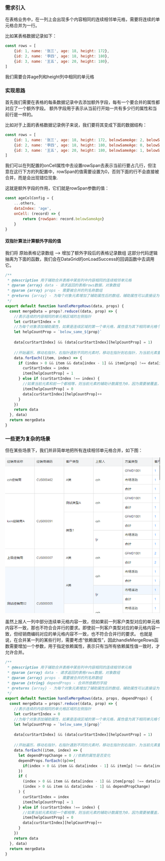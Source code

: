 
### 需求引入
在表格业务中，在一列上会出现多个内容相同的连续相邻单元格，需要将连续的单元格合并为一行。

比如某表格数据记录如下：
```js
const rows = [
    {id: 1, name: '张三', age: 18, height: 172},
    {id: 2, name: '李四', age: 18, height: 180},
    {id: 3, name: '王五', age: 20, height: 180},
]
```
我们需要合并age列和height列中相同的单元格
### 实现思路
首先我们需要在表格的每条数据记录中去添加额外字段，每有一个要合并的属性都对应了一个额外字段。
额外字段用于表示从当前行开始一共有多少行的属性和当前行是一样的。

比如对于上面的表格数据记录例子来说，我们要将其变成下面的数据结构：
```js
const rows = [
    {id: 1, name: '张三', age: 18, height: 172, belowSameAge: 2, belowSameHeight: 1},
    {id: 2, name: '李四', age: 18, height: 180, belowSameAge: 0, belowSameHeight: 2},
    {id: 3, name: '王五', age: 20, height: 180, belowSameAge: 1, belowSameHeight: 0},
]
```

我们可以在列配置的onCell属性中去设置rowSpan去表示当前行要占几行，但注意在这行下方的列配置中，rowSpan的值需要设置为0，否则下面的行不会直接被合并，而是会出现错位现象.

这就是额外字段的作用，它们就是rowSpan参数的值：
```js
const ageColConfig = {
    ...others,
    dataIndex: 'age',
    onCell: (record) => {
        return {rowSpan: record.belowSameAge}
    }
}
```
#### 双指针算法计算额外字段的值
我们将 原始表格记录数组 --> 增加了额外字段后的表格记录数组 这部分代码逻辑抽离为下面的函数，我们会在DataGrid的onLoadSuccess的回调函数中去调用它。
``` js
/**
 * @description 用于辅助合并表格中某些列中内容相同的连续相邻单元格
 * @param {array} data - 请求返回的表格rows数据，对象数组
 * @param {array} props - 需要被合并的列名称数组
 * @returns {array} - 为每个对象元素增加了辅助属性后的数组，辅助属性可以直接设为rowSpan
 */
export default function handleMergeRows(data, props) {
  const mergeData = props?.reduce((data, prop) => {
    //表示连续的内容相同的单元格区域的左侧指针
    let curStartIndex = 0
    //为每个对象添加辅助属性，如果是连续区域的第一个单元格，属性值为其下相同单元格个数，赋给rowSpan参数
    let helpCountProp = `below_same_${prop}`

    data[curStartIndex] && (data[curStartIndex][helpCountProp] = 1)

    //开始遍历，移动右指针，右指针遇到不同的元素时，移动左指针到右指针，为当前元素重新开始计数了
    data.forEach((item, index) => {
      if (index > 0 && item && data[index - 1] && item[prop] !== data[index - 1][prop]) {
        curStartIndex = index
        item[helpCountProp] = 1
      } else if (curStartIndex !== index) {
        //如果当前元素和前一个都相等，则当前元素的辅助计数属性为0，因为需要被覆盖，而左指针位置元素的辅助属性计数+1
        item[helpCountProp] = 0
        data[curStartIndex][helpCountProp]++
      }
    })
    return data
  }, data)
  return mergeData
}

```
### 一些更为复杂的场景
但在某些场景下，我们并非简单地把所有连续相邻单元格合并，如下图：


![](./imgs/rowMerge.png)


虽然上报人一列中部分连续单元格内容一致，但如果前一列客户类型对应的单元格内容不一致，那也不符合合并行的要求。即使前一列客户类型对应的单元格内容一致，但经销商编码对应的单元格内容不一致，也不符合合并行的要求。
也就是说，在合并某一列的某些行时，需要考虑“依赖属性”，因此handleMergeRows函数需要增加一个参数，用于指定依赖属性，表示只有当所有依赖属性值一致时，才允许合并。

```js
/**
 * @description 用于辅助合并表格中某些列中内容相同的连续相邻单元格
 * @param {array} data - 请求返回的表格rows数据，对象数组
 * @param {array} props - 需要被合并的列名称数组
 * @param {string} dependProps - 合并所依赖的字段
 * @returns {array} - 为每个对象元素增加了辅助属性后的数组，辅助属性可以直接设为rowSpan
 */
export default function handleMergeRows(data, props, dependProps) {
  const mergeData = props?.reduce((data, prop) => {
    //表示连续的内容相同的单元格区域的左侧指针
    let curStartIndex = 0
    //为每个对象添加辅助属性，如果是连续区域的第一个单元格，属性值为其下相同单元格个数，赋给rowSpan参数
    let helpCountProp = `below_same_${prop}`

    data[curStartIndex] && (data[curStartIndex][helpCountProp] = 1)

    //开始遍历，移动右指针，右指针遇到不同的元素时，移动左指针到右指针，为当前元素重新开始计数了
    data.forEach((item, index) => {
      let dependPropChange = 0 //依赖的属性是否变化
      dependProps.forEach((p)=>{
        if(index > 0 && item && data[index - 1] && item[p] !== data[index - 1][p]) dependPropChange = 1
      })
      if (
        (index > 0 && item && data[index - 1] && item[prop] !== data[index - 1][prop]) ||
        (index > 0 && item && data[index - 1] && dependPropChange)
      ) {
        curStartIndex = index
        item[helpCountProp] = 1
      } else if (curStartIndex !== index) {
        //如果当前元素和前一个都相等，则当前元素的辅助计数属性为0，因为需要被覆盖，而左指针位置元素的辅助属性计数+1
        item[helpCountProp] = 0
        data[curStartIndex][helpCountProp]++
      }
    })
    return data
  }, data)
  return mergeData
}

```


